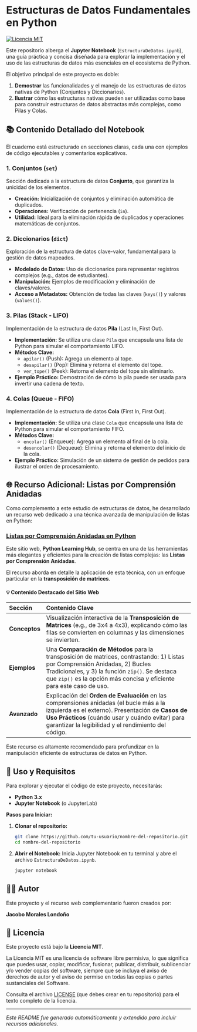 # Estructuras de Datos Fundamentales en Python

[![Licencia MIT](https://img.shields.io/badge/Licencia-MIT-blue.svg )](LICENSE)

Este repositorio alberga el **Jupyter Notebook** (`EstructuraDeDatos.ipynb`), una guía práctica y concisa diseñada para explorar la implementación y el uso de las estructuras de datos más esenciales en el ecosistema de Python.

El objetivo principal de este proyecto es doble:
1.  **Demostrar** las funcionalidades y el manejo de las estructuras de datos nativas de Python (Conjuntos y Diccionarios).
2.  **Ilustrar** cómo las estructuras nativas pueden ser utilizadas como base para construir estructuras de datos abstractas más complejas, como Pilas y Colas.

## 📚 Contenido Detallado del Notebook

El cuaderno está estructurado en secciones claras, cada una con ejemplos de código ejecutables y comentarios explicativos.

### 1. Conjuntos (`set`)

Sección dedicada a la estructura de datos **Conjunto**, que garantiza la unicidad de los elementos.
*   **Creación:** Inicialización de conjuntos y eliminación automática de duplicados.
*   **Operaciones:** Verificación de pertenencia (`in`).
*   **Utilidad:** Ideal para la eliminación rápida de duplicados y operaciones matemáticas de conjuntos.

### 2. Diccionarios (`dict`)

Exploración de la estructura de datos clave-valor, fundamental para la gestión de datos mapeados.
*   **Modelado de Datos:** Uso de diccionarios para representar registros complejos (e.g., datos de estudiantes).
*   **Manipulación:** Ejemplos de modificación y eliminación de claves/valores.
*   **Acceso a Metadatos:** Obtención de todas las claves (`keys()`) y valores (`values()`).

### 3. Pilas (Stack - LIFO)

Implementación de la estructura de datos **Pila** (Last In, First Out).
*   **Implementación:** Se utiliza una clase `Pila` que encapsula una lista de Python para simular el comportamiento LIFO.
*   **Métodos Clave:**
    *   `apilar()` (Push): Agrega un elemento al tope.
    *   `desapilar()` (Pop): Elimina y retorna el elemento del tope.
    *   `ver_tope()` (Peek): Retorna el elemento del tope sin eliminarlo.
*   **Ejemplo Práctico:** Demostración de cómo la pila puede ser usada para invertir una cadena de texto.

### 4. Colas (Queue - FIFO)

Implementación de la estructura de datos **Cola** (First In, First Out).
*   **Implementación:** Se utiliza una clase `Cola` que encapsula una lista de Python para simular el comportamiento FIFO.
*   **Métodos Clave:**
    *   `encolar()` (Enqueue): Agrega un elemento al final de la cola.
    *   `desencolar()` (Dequeue): Elimina y retorna el elemento del inicio de la cola.
*   **Ejemplo Práctico:** Simulación de un sistema de gestión de pedidos para ilustrar el orden de procesamiento.

## 🌐 Recurso Adicional: Listas por Comprensión Anidadas

Como complemento a este estudio de estructuras de datos, he desarrollado un recurso web dedicado a una técnica avanzada de manipulación de listas en Python:

### [Listas por Comprensión Anidadas en Python](https://listacomprensionanidadas.netlify.app/ )

Este sitio web, **Python Learning Hub**, se centra en una de las herramientas más elegantes y eficientes para la creación de listas complejas: las **Listas por Comprensión Anidadas**.

El recurso aborda en detalle la aplicación de esta técnica, con un enfoque particular en la **transposición de matrices**.

#### 💡 Contenido Destacado del Sitio Web

| Sección | Contenido Clave |
| :--- | :--- |
| **Conceptos** | Visualización interactiva de la **Transposición de Matrices** (e.g., de 3x4 a 4x3), explicando cómo las filas se convierten en columnas y las dimensiones se invierten. |
| **Ejemplos** | Una **Comparación de Métodos** para la transposición de matrices, contrastando: 1) Listas por Comprensión Anidadas, 2) Bucles Tradicionales, y 3) la función `zip()`. Se destaca que `zip()` es la opción más concisa y eficiente para este caso de uso. |
| **Avanzado** | Explicación del **Orden de Evaluación** en las comprensiones anidadas (el bucle más a la izquierda es el externo). Presentación de **Casos de Uso Prácticos** (cuándo usar y cuándo evitar) para garantizar la legibilidad y el rendimiento del código. |

Este recurso es altamente recomendado para profundizar en la manipulación eficiente de estructuras de datos en Python.

## 🚀 Uso y Requisitos

Para explorar y ejecutar el código de este proyecto, necesitarás:

*   **Python 3.x**
*   **Jupyter Notebook** (o JupyterLab)

**Pasos para Iniciar:**

1.  **Clonar el repositorio:**
    ```bash
    git clone https://github.com/tu-usuario/nombre-del-repositorio.git
    cd nombre-del-repositorio
    ```

2.  **Abrir el Notebook:**
    Inicia Jupyter Notebook en tu terminal y abre el archivo `EstructuraDeDatos.ipynb`.
    ```bash
    jupyter notebook
    ```

## 👨‍💻 Autor

Este proyecto y el recurso web complementario fueron creados por:

**Jacobo Morales Londoño**

## 📄 Licencia

Este proyecto está bajo la **Licencia MIT**.

La Licencia MIT es una licencia de software libre permisiva, lo que significa que puedes usar, copiar, modificar, fusionar, publicar, distribuir, sublicenciar y/o vender copias del software, siempre que se incluya el aviso de derechos de autor y el aviso de permiso en todas las copias o partes sustanciales del Software.

Consulta el archivo [LICENSE](LICENSE ) (que debes crear en tu repositorio) para el texto completo de la licencia.

---

*Este README fue generado automáticamente y extendido para incluir recursos adicionales.*
